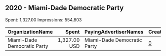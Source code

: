 ## 2020 - Miami-Dade Democratic Party 
Spent: 1,327.00
Impressions: 554,803

|OrganizationName|Spent|PayingAdvertiserNames|CreativeUrls|Impressions|Genders|AgeBrackets|CountryCodes|BillingAddresses|CandidateBallotInformation|
|:---|---:|:---|:---|---:|:---|:---|:---|:---|:---|
|Miami-Dade Democratic Party|1,327.00 USD|Miami-Dade Democratic Party|[0](https://www.snap.com/political-ads/asset/3dbe4556fecb659f1a3638a2a5c11e92391616047e4319a43d3170cdd1080713?mediaType=mp4)|554,803||17-40|united states|"1951 7th Ave, 6th Floor,Miami,33136,US"|Register to Vote|
